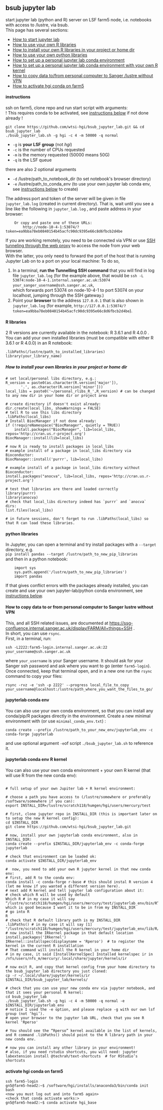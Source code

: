 ## bsub jupyter lab
start jupyter lab (python and R) server on LSF farm5 node, i.e. notebooks with access to /lustre, via bsub.  
This page has several sections:  
- [How to start jupyter lab](#instructions)
- [How to use your own R libraries](#R-libraries)
- [How to install your own R libraries in your project or home dir](#How-to-install-your-own-libraries-in-your-project-or-home-dir)
- [How to use your own python libraries](#python-libraries)
- [How to set up a personal jupyter lab conda environment](#jupyterlab-conda-env)
- [How to set up a personal jupyter lab conda environment with your own R kernel](#jupyterlab-conda-env-r-kernel)
- [How to copy data to/from personal computer to Sanger /lustre without VPN](#How-to-copy-data-to-or-from-personal-computer-to-Sanger-lustre-without-VPN)
- [How to activate hgi conda on farm5](#activate-hgi-conda-on-farm5)

#### instructions
ssh on farm5, clone repo and run start script with arguments:  
! This requires conda to be activated, see [instructions below](#activate-hgi-conda-on-farm5) if not done already !
```
git clone https://github.com/wtsi-hgi/bsub_jupyter_lab.git && cd bsub_jupyter_lab
./bsub_jupyter_lab.sh -g hgi -c 4 -m 50000 -q normal
```

* `-g` is **your LSF group** (not *hgi*)
* `-c` is the number of CPUs requested
* `-m` is the memory requested (50000 means 50G)
* `-q` is the LSF queue
  
there are also 2 optional arguments
* `-d` /lustre/path_to_notebook_dir (to set notebook's browser directory)
* `-e` /lustre/path_to_conda_env (to use your own jupyter lab conda env, see  [instructions below](#jupyterlab-conda-env) to create)

The address:port and token of the server will be given in file `jupyter_lab.log` (created in current directory).
That is, wait until you see a line like the following in `jupyter_lab.log` , and paste address in your browser:
```
    Or copy and paste one of these URLs:
        http://node-10-4-1:53074/?token=ea9bba78eb0840154b45acfc90dc9395e66c8d6fbcb2d4be
```

If you are working remotely, you need to be connected via VPN or use [SSH tunneling through the web proxy](https://ssg-confluence.internal.sanger.ac.uk/display/FARM/All+things+SSH#AllthingsSSH-TunnelingthroughtheSSHgateway) to access the node from your web browser.   
With the latter, you only need to forward the port of the host that is running Jupyter Lab on to a port on your local machine:
To do so,
1) In a terminal, **run the Tunnelling SSH command** that you will find in log file `jupyter_lab.log` 
(for the example above, that would be 
`ssh -L 53074:node-10-4-1.internal.sanger.ac.uk:53074 your_sanger_username@ssh.sanger.ac.uk`,  
which forwards port 53074 on node-10-4-1 to port 53074 on your localhost, jumping through the SSH gateway.)
2) Point your **browser** to the address `127.0.0.1` that is also shown in `jupyter_lab.log` (for example, 
`http://127.0.0.1:53074/?token=ea9bba78eb0840154b45acfc90dc9395e66c8d6fbcb2d4be`).

#### R libraries
2 R versions are currently available in the notebook: R 3.6.1 and R 4.0.0 .  
You can add your own installed libraries (must be compatible with either R 3.6.1 or R 4.0.0) in an R notebook:
```
.libPaths(/lustre/path_to_installed_libraries)
library(your_library_name)
```

##### How to install your own libraries in your project or home dir

```
# set local/personal libs directory, e.g.:
R_version = paste0(as.character(R.version['major']),
       '.', as.character(R.version['minor']))
local_libs = paste0('~/personal_rlibs_R_',R_version) # can be changed to any new dir in your home dir or project area

# create directory if doesn't exist already:
dir.create(local_libs, showWarnings = FALSE)
# tell R to use this libs directory
.libPaths(local_libs)
# Install BiocManager if not done already:
if (!requireNamespace("BiocManager", quietly = TRUE))
    install.packages("BiocManager", lib=local_libs, repos='http://cran.us.r-project.org')
BiocManager::install(lib=local_libs)

# now R is ready to install packages in local_libs
# example install of a package in local_libs directory via Bioconductor:
BiocManager::install('purrr', lib=local_libs)

# example install of a package in local_libs directory without Bioconductor:
install.packages("anocva", lib=local_libs, repos='http://cran.us.r-project.org')

# test that libraries are there and loaded correctly
library(purrr)
library(anocva)
# check that local_libs directory indeed has `purrr` and `anocva` dirs:
list.files(local_libs)

# in future sessions, don't forget to run .libPaths(local_libs) so that R can load these libraries.
```

#### python libraries
In Jupyter, you can open a terminal and try install packages with a `--target` directory,  e.g.    
    `pip install pandas --target /lustre/path_to_new_pip_libraries`  
and then in a python notebook:
```
    import sys
    sys.path.append('/lustre/path_to_new_pip_libraries')
    import pandas
```
If that gives conflict errors with the packages already installed, you can create and use your own jupyter-lab/python conda environment, see [instructions below](#jupyterlab-conda-env).

#### How to copy data to or from personal computer to Sanger lustre without VPN
This, and all SSH related issues, are documented at https://ssg-confluence.internal.sanger.ac.uk/display/FARM/All+things+SSH .   
In short, you can use `rsync`.  
First, in a terminal, run:
```
ssh -L2222:farm5-login.internal.sanger.ac.uk:22 your_username@ssh.sanger.ac.uk 
```
where `your_username` is your Sanger username. 
It should ask for your Sanger ssh password and ask where you want to go (enter `farm5-login`). 
Once connected, keep that terminal open, and in a new one run the `rsync` command to copy your files:
```
rsync -rvz -e 'ssh -p 2222' --progress local_file_to_copy your_username@localhost:/lustre/path_where_you_want_the_files_to_go/
```

#### jupyterlab conda env
You can also use your own conda environment, so that you can install any conda/pip/R packages directly in the environment.
Create a new minimal environment with (or use `minimal_conda_env.txt`) :
```
conda create --prefix /lustre/path_to_your_new_env/jupyterlab_env -c conda-forge jupyterlab
```
and use optional argument `-e`of script `./bsub_jupyter_lab.sh` to reference it.

#### jupyterlab conda env R kernel
You can also use your own conda environment + your own R kernel (that will use R from the new conda env):
```
 
# full setup of your own Jupiter lab + R kernel environment:
 
# choose a path you have access to (/lustre/somewhere or preferably /software/somewhere if you can):
export INSTALL_DIR=/lustre/scratch118/humgen/hgi/users/mercury/test
 
# first, clone jupyter repo in INSTALL_DIR (this is important later on to setup the new R kernel config):
cd $INSTALL_DIR
git clone https://github.com/wtsi-hgi/bsub_jupyter_lab.git
 
# now, install your own jupyterlab conda environment, also in INSTALL_DIR:
conda create --prefix $INSTALL_DIR/jupyterlab_env -c conda-forge jupyterlab
 
# check that environment can be loaded ok:
conda activate $INSTALL_DIR/jupyterlab_env
 
#  now, you need to add your own R jupyter kernel in that new conda env:
# first, add R to the conda env:
conda install -c conda-forge r-base # this should instal R version 4 (let me know if you wanted a different version here).
# next add R kernel and tell jupyter lab configuration about it:
# check which R will be used by default
Which R # in my case it will say “/lustre/scratch118/humgen/hgi/users/mercury/test/jupyterlab_env/bin/R” which is good because I want it to be in from my INSTALL_DIR
# go into R
R
# check that R default library path is my INSTALL_DIR
.libPaths() # in my case it will say [1] "/lustre/scratch118/humgen/hgi/users/mercury/test/jupyterlab_env/lib/R/library"
# now install the IRkernel package in that default location
install.packages('IRkernel')
IRkernel::installspec(displayname = 'Rperso')  # to register the kernel in the current R installation
# That command will install the R kernel in your home dir
# in my case, it said [InstallKernelSpec] Installed kernelspec ir in /nfs/users/nfs_m/mercury/.local/share/jupyter/kernels/ir
 
# now exit R, and copy that kernel config from your home directory to the bsub_jupyter_lab directory you just cloned:
cp -r ~/.local/share/jupyter/kernels/ir $INSTALL_DIR/bsub_jupyter_lab/kernels/
 
# check that you can use your new conda env via jupyter notebook, and that it sees your personal R kernel:
cd bsub_jupyter_lab
./bsub_jupyter_lab.sh -g hgi -c 4 -m 50000 -q normal -e $INSTALL_DIR/jupyterlab_env
# notice I used the -e option, and please replace -g with our own lsf group (not ‘hgi’).
# open your browser to the jupyter lab URL, check that you see R kernel 'Rperso'
 
# You should see the “Rperso” kernel available in the list of kernels, and R command .libPaths() should point to the R library path in your new conda env.
 
# now you can install any other library in your environment!
# also, if you need rstudio shortcuts, you will need: jupyter labextension install @techrah/text-shortcuts  # for RStudio’s shortcuts
```

#### activate hgi conda on farm5
```
ssh farm5-login
gn5@farm5-head2:~$ /software/hgi/installs/anaconda3/bin/conda init bash
<now you must log out and into farm5 again>
<check that conda activate works:>
gn5@farm5-head2:~$ conda activate hgi_base
```
